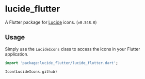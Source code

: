 # lucide_flutter

A Flutter package for [Lucide](https://lucide.dev/) icons. (`v0.548.0`)

## Usage

Simply use the `LucideIcons` class to access the icons in your Flutter application.

```dart
import 'package:lucide_flutter/lucide_flutter.dart';

Icon(LucideIcons.github)
```